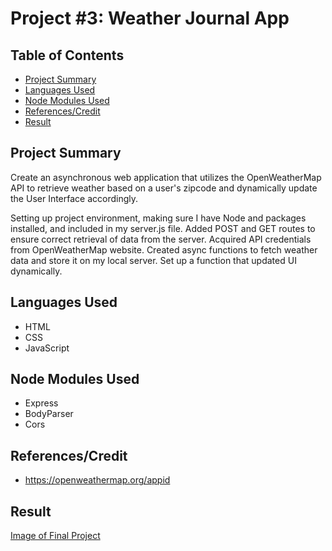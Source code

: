 # Project #3: Weather Journal App

## Table of Contents

- [ Project Summary ](#ProjectSummary)
- [ Languages Used](#LanguagesUsed)
- [ Node Modules Used](#NodeModulesUsed)
- [ References/Credit](#References/Credit)
- [ Result](#Result)

<a name="ProjectSummary"></a>

## Project Summary

Create an asynchronous web application that utilizes the OpenWeatherMap API to retrieve weather based on a user's zipcode and dynamically update the User Interface accordingly.

<!--
If you want to continue coding you need to have nodejs and npm locally installed. You can check that by running node -v && npm -v in the terminal, which should result in two versions shown in the terminal.

Once nodejs and npm installed you simple run npm start which runs a express server locally and serves the static files. In addition in enables two endpoints. One is a get for projectdata and the second for post projectdata. -->

Setting up project environment, making sure I have Node and packages installed, and included in my server.js file.
Added POST and GET routes to ensure correct retrieval of data from the server.
Acquired API credentials from OpenWeatherMap website.
Created async functions to fetch weather data and store it on my local server.
Set up a function that updated UI dynamically.

<a name="LanguagesUsed"></a>

## Languages Used

- HTML
- CSS
- JavaScript

<a name="NodeModulesUsed"></a>

## Node Modules Used

- Express
- BodyParser
- Cors

<a name="References/Credit"></a>

## References/Credit

- https://openweathermap.org/appid

<a name="Result"></a>

## Result

[Image of Final Project](./demo.png)

<!-- <img src="./demo.png" width="800" heigh="950"> -->
